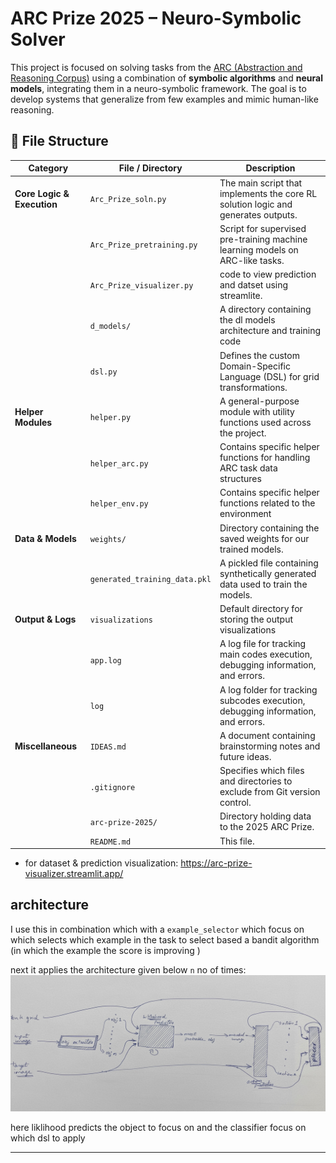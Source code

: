 # ARC Prize 2025 – Neuro-Symbolic Solver

This project is focused on solving tasks from the [ARC (Abstraction and Reasoning Corpus)](https://github.com/fchollet/ARC) using a combination of **symbolic algorithms**  and **neural models**, integrating them in a neuro-symbolic framework. The goal is to develop systems that generalize from few examples and mimic human-like reasoning.



## 📂 File Structure

|Category|File / Directory|Description|
|---|---|---|
|**Core Logic & Execution**|`Arc_Prize_soln.py`|The main script that implements the core RL solution logic and generates outputs.|
||`Arc_Prize_pretraining.py`|Script for supervised pre-training machine learning models on ARC-like tasks.|
||`Arc_Prize_visualizer.py`|code to view prediction and datset using streamlite.|
||`d_models/`|A directory containing the dl models architecture and training code|
||`dsl.py`|Defines the custom Domain-Specific Language (DSL) for grid transformations.|
|**Helper Modules**|`helper.py`|A general-purpose module with utility functions used across the project.|
||`helper_arc.py`|Contains specific helper functions for handling ARC task data structures |
||`helper_env.py`|Contains specific helper functions  related to  the environment|
|**Data & Models**|`weights/`|Directory containing the saved weights for our trained models.|
||`generated_training_data.pkl`|A pickled file containing synthetically generated data used to train the models.|
|**Output & Logs**|`visualizations`|Default directory for storing the output visualizations|
||`app.log`|A log file for tracking main codes execution, debugging information, and errors.|
||`log`|A log folder for tracking subcodes execution, debugging information, and errors.|
|**Miscellaneous**|`IDEAS.md`|A document containing brainstorming notes and future ideas.|
||`.gitignore`|Specifies which files and directories to exclude from Git version control.|
||`arc-prize-2025/`|Directory  holding data to the 2025 ARC Prize.|
||`README.md`|This file.|





- for dataset & prediction visualization: https://arc-prize-visualizer.streamlit.app/

## architecture


 I use this in combination which with a `example_selector` which focus on which selects which example in the task to select based a bandit algorithm  (in which the example the score is improving )

 next it applies the architecture given below `n` no of times:
 ![Architecture](Architecture.jpg)

here liklihood predicts the object to focus on and the classifier focus on which dsl to apply


 
---

